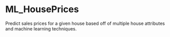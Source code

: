 # ML_HousePrices
Predict sales prices for a given house based off of multiple house attributes and machine learning techniques. 
